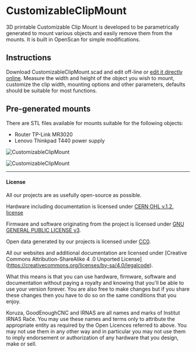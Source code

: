 CustomizableClipMount
=====================

3D printable Customizable Clip Mount is developed to be parametrically generated to mount various objects and easily remove them from the mounts. It is built in OpenScan for simple modifications.

## Instructions
Download CustomizableClipMount.scad and edit off-line or [edit it directly online](http://openjscad.org/#https://raw.github.com/IRNAS/CustomizableClipMount/master/CustomizableClipMount.scad). Measure the width and height of the object you wish to mount, customize the clip width, mounting options and other parameters, defaults should be suitable for most functions.

## Pre-generated mounts
There are STL files available for mounts suitable for the following objects:
 * Router TP-Link MR3020
 * Lenovo Thinkpad T440 power supply
 
![CustomizableClipMount](https://raw.github.com/IRNAS/CustomizableClipMount/master/photos/MR3020-SuctionMount2.jpg)

![CustomizableClipMount](https://raw.github.com/IRNAS/CustomizableClipMount/master/photos/LenovoAdaptrer2.jpg)


---

#### License

All our projects are as usefully open-source as possible.

Hardware including documentation is licensed under [CERN OHL v.1.2. license](http://www.ohwr.org/licenses/cern-ohl/v1.2)

Firmware and software originating from the project is licensed under [GNU GENERAL PUBLIC LICENSE v3](http://www.gnu.org/licenses/gpl-3.0.en.html).

Open data generated by our projects is licensed under [CC0](https://creativecommons.org/publicdomain/zero/1.0/legalcode).

All our websites and additional documentation are licensed under [Creative Commons Attribution-ShareAlike 4 .0 Unported License] (https://creativecommons.org/licenses/by-sa/4.0/legalcode).

What this means is that you can use hardware, firmware, software and documentation without paying a royalty and knowing that you'll be able to use your version forever. You are also free to make changes but if you share these changes then you have to do so on the same conditions that you enjoy.

Koruza, GoodEnoughCNC and IRNAS are all names and marks of Institut IRNAS Rače. 
You may use these names and terms only to attribute the appropriate entity as required by the Open Licences referred to above. You may not use them in any other way and in particular you may not use them to imply endorsement or authorization of any hardware that you design, make or sell.



 
